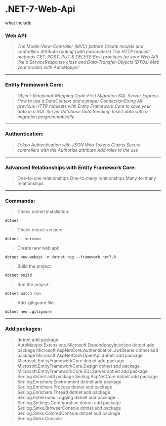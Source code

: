 # .NET-7-Web-Api

what Include

### **Web API:**

> *The Model-View-Controller (MVC) pattern*
> *Create models and controllers*
> *Attribute routing (with parameters)*
> *The HTTP request methods GET, POST, PUT & DELETE*
> *Best practices for your Web API like a ServiceResponse class and Data-Transfer-Objects (DTOs)*
> *Map your models with AutoMapper*

---

### **Entity Framework Core:**

> *Object-Relational-Mapping*
> *Code-First Migration*
> *SQL Server Express*
> *How to use a DataContext and a proper ConnectionString*
> *All previous HTTP requests with Entity Framework Core to save your data in a SQL Server database*
> *Data Seeding: Insert data with a migration programmatically*

---

### **Authentication:**

> *Token Authentication with JSON Web Tokens*
> *Claims*
> *Secure controllers with the Authorize attribute*
> *Add roles to the use*

---

### **Advanced Relationships with Entity Framework Core:**

> One-to-one relationships
> One-to-many relationships
> Many-to-many relationships

---

### **Commands:**

> Check dotnet installation:
```
dotnet
```

> Check dotnet version:
```
dotnet --version
```

> Create new web api:
```
dotnet new webapi -n dotnet-rpg --framework net7.0
```

> Build the project:
```
dotnet build
```

> Run the project:
```
dotnet watch run
```

> Add .gitignore file:
```
dotnet new .gitignore
```

---

### **Add packages:**

> dotnet add package AutoMapper.Extensions.Microsoft.DependencyInjection
> dotnet add package Microsoft.AspNetCore.Authentication.JwtBearer
> dotnet add package Microsoft.AspNetCore.OpenApi
> dotnet add package Microsoft.EntityFrameworkCore
> dotnet add package Microsoft.EntityFrameworkCore.Design
> dotnet add package Microsoft.EntityFrameworkCore.SQLServer
> dotnet add package Serilog
> dotnet add package Serilog.AspNetCore
> dotnet add package Serilog.Enrichers.Environment
> dotnet add package Serilog.Enrichers.Process
> dotnet add package Serilog.Enrichers.Thread
> dotnet add package Serilog.Extensions.Logging
> dotnet add package Serilog.Settings.Configuration
> dotnet add package Serilog.Sinks.BrowserConsole
> dotnet add package Serilog.Sinks.ColoredConsole
> dotnet add package Serilog.Sinks.Console